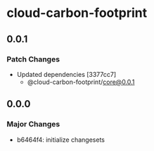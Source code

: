 # cloud-carbon-footprint

## 0.0.1

### Patch Changes

- Updated dependencies [3377cc7]
  - @cloud-carbon-footprint/core@0.0.1

## 0.0.0

### Major Changes

- b6464f4: initialize changesets
